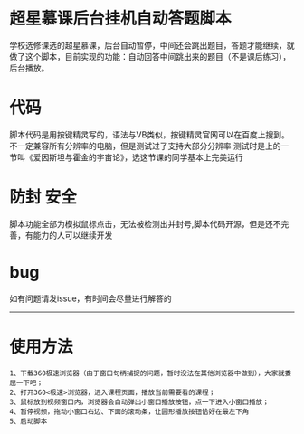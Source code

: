 # 超星慕课后台挂机自动答题脚本
学校选修课选的超星慕课，后台自动暂停，中间还会跳出题目，答题才能继续，就做了这个脚本，目前实现的功能：自动回答中间跳出来的题目（不是课后练习），后台播放。
# 代码
脚本代码是用按键精灵写的，语法与VB类似，按键精灵官网可以在百度上搜到。不一定兼容所有分辨率的电脑，但是测试过了支持大部分分辨率
测试时是上的一节叫《爱因斯坦与霍金的宇宙论》，选这节课的同学基本上完美运行
# 防封 安全
脚本功能全部为模拟鼠标点击，无法被检测出并封号,脚本代码开源，但是还不完善，有能力的人可以继续开发
# bug
如有问题请发issue，有时间会尽量进行解答的
****
# 使用方法
    1、下载360极速浏览器（由于窗口句柄捕捉的问题，暂时没法在其他浏览器中做到），大家就委屈一下吧；
    2、打开360<极速>浏览器，进入课程页面，播放当前需要看的课程；
    3、鼠标放到视频窗口内，浏览器会自动弹出小窗口播放按钮，点一下进入小窗口播放；
    4、暂停视频，拖动小窗口右边、下面的滚动条，让圆形播放按钮恰好在最左下角 
    5、启动脚本

